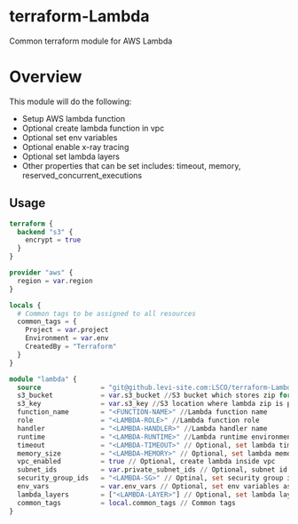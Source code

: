 # terraform-Lambda
Common terraform module for AWS Lambda

# Overview

This module will do the following:
- Setup AWS lambda function
- Optional create lambda function in vpc
- Optional set env variables
- Optional enable x-ray tracing
- Optional set lambda layers
- Other properties that can be set includes: timeout, memory, reserved_concurrent_executions

## Usage

```terraform
terraform {
  backend "s3" {
    encrypt = true
  }
}

provider "aws" {
  region = var.region
}

locals {
  # Common tags to be assigned to all resources
  common_tags = {
    Project = var.project
    Environment = var.env
    CreatedBy = "Terraform"
  }
}

module "lambda" {
  source               = "git@github.levi-site.com:LSCO/terraform-Lambda.git?ref=RELEASE_VERSION"
  s3_bucket            = var.s3_bucket //S3 bucket which stores zip for lambda function
  s3_key               = var.s3_key //S3 location where lambda zip is present in S3
  function_name        = "<FUNCTION-NAME>" //Lambda function name
  role                 = "<LAMBDA-ROLE>" //Lambda function role
  handler              = "<LAMBDA-HANDLER>" //Lambda handler name
  runtime              = "<LAMBDA-RUNTIME>" //Lambda runtime environment
  timeout              = "<LAMBDA-TIMEOUT>" // Optional, set lambda timeout
  memory_size          = "<LAMBDA-MEMORY>" // Optional, set lambda memory
  vpc_enabled          = true // Optional, create lambda inside vpc
  subnet_ids           = var.private_subnet_ids // Optional, subnet id if vpc_enabled is true
  security_group_ids   = "<LAMBDA-SG>" // Optinal, set security group if vpc_enabled is true
  env_vars             = var.env_vars // Optional, set env variables as map type variable
  lambda_layers        = ["<LAMBDA-LAYER>"] // Optional, set lambda layer defined as list 
  common_tags          = local.common_tags // Common tags
}

```